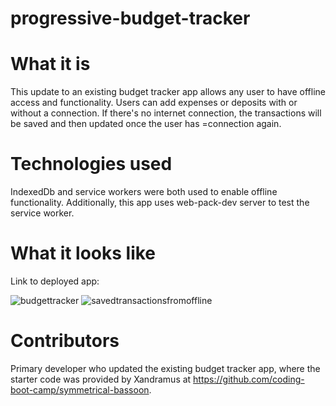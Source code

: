 # progressive-budget-tracker

# What it is 
This update to an existing budget tracker app allows any user to have offline access and functionality. Users can add expenses or deposits with or without a connection. If there's no internet connection, the transactions will be saved and then updated once the user has =connection again. 

# Technologies used
IndexedDb and service workers were both used to enable offline functionality. Additionally, this app uses web-pack-dev server to test the service worker. 

# What it looks like 
Link to deployed app:

![budgettracker](https://user-images.githubusercontent.com/95206117/168446474-745e6ed2-ee94-4cd0-9ac7-ffa1ccaa6d6f.JPG)
![savedtransactionsfromoffline](https://user-images.githubusercontent.com/95206117/168446475-87fa5c00-0146-4a70-9d8a-40c5f5988258.JPG)

# Contributors
Primary developer who updated the existing budget tracker app, where the starter code was provided by Xandramus at https://github.com/coding-boot-camp/symmetrical-bassoon.

